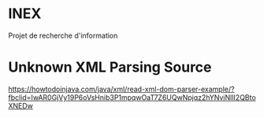 # INEX
Projet de recherche d'information

# Unknown XML Parsing Source
https://howtodoinjava.com/java/xml/read-xml-dom-parser-example/?fbclid=IwAR0GjVy19P6oVsHnib3P1mpqwOaT7Z6UQwNpjqz2hYNviNlII2QBtoXNEDw